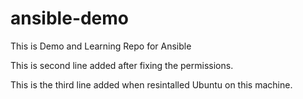 # ansible-demo
This is Demo and Learning Repo for Ansible

This is second line added after fixing the permissions.

This is the third line added when resintalled Ubuntu on this machine.
